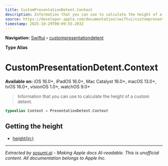 ```yaml
---
title: CustomPresentationDetent.Context
description: Information that you can use to calculate the height of a custom detent.
source: https://developer.apple.com/documentation/swiftui/custompresentationdetent/context
timestamp: 2025-10-29T00:09:55.203Z
---
```


**Navigation:** [Swiftui](/documentation/swiftui) › [custompresentationdetent](/documentation/swiftui/custompresentationdetent)

**Type Alias**

# CustomPresentationDetent.Context

**Available on:** iOS 16.0+, iPadOS 16.0+, Mac Catalyst 16.0+, macOS 13.0+, tvOS 16.0+, visionOS 1.0+, watchOS 9.0+

> Information that you can use to calculate the height of a custom detent.

```swift
typealias Context = PresentationDetent.Context
```

## Getting the height

- [height(in:)](/documentation/swiftui/custompresentationdetent/height(in:))

---

*Extracted by [sosumi.ai](https://sosumi.ai) - Making Apple docs AI-readable.*
*This is unofficial content. All documentation belongs to Apple Inc.*
